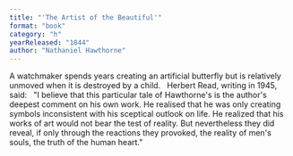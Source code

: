 ```yaml
---
title: "'The Artist of the Beautiful'"
format: "book"
category: "h"
yearReleased: "1844"
author: "Nathaniel Hawthorne"
---
```

A watchmaker spends years creating an artificial butterfly  but is relatively unmoved when it is destroyed by a child.
 
Herbert Read, writing in 1945, said:
 
"I believe that this particular tale of Hawthorne's is the  author's deepest comment on his own work. He realised that he was only creating  symbols inconsistent with his sceptical outlook on life. He realized that his  works of art would not bear the test of reality. But nevertheless they did  reveal, if only through the reactions they provoked, the reality of men's souls,  the truth of the human heart."
